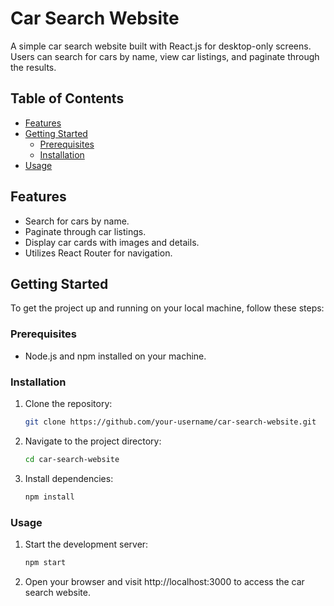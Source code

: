 # Car Search Website

A simple car search website built with React.js for desktop-only screens. Users can search for cars by name, view car listings, and paginate through the results.

## Table of Contents

- [Features](#features)
- [Getting Started](#getting-started)
  - [Prerequisites](#prerequisites)
  - [Installation](#installation)
- [Usage](#usage)

## Features

- Search for cars by name.
- Paginate through car listings.
- Display car cards with images and details.
- Utilizes React Router for navigation.

## Getting Started

To get the project up and running on your local machine, follow these steps:

### Prerequisites

- Node.js and npm installed on your machine.

### Installation

1. Clone the repository:

   ```bash
   git clone https://github.com/your-username/car-search-website.git
   ```
2. Navigate to the project directory:
   ```bash
   cd car-search-website
   ```
3. Install dependencies:
   ```bash
   npm install

### Usage
1. Start the development server:
   ```bash
   npm start
   ```
2. Open your browser and visit http://localhost:3000 to access the car search website.
   ```

